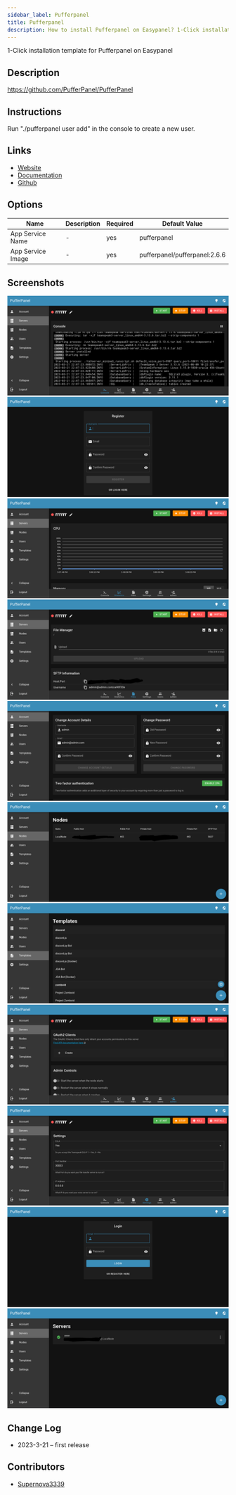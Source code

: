 ```yaml
---
sidebar_label: Pufferpanel
title: Pufferpanel
description: How to install Pufferpanel on Easypanel? 1-Click installation template for Pufferpanel on Easypanel
---
```


<!-- generated -->

1-Click installation template for Pufferpanel on Easypanel

## Description

https://github.com/PufferPanel/PufferPanel

## Instructions

Run &quot;./pufferpanel user add&quot; in the console to create a new user.

## Links

- [Website](https://pufferpanel.com/)
- [Documentation](https://docs.pufferpanel.com/en/latest)
- [Github](https://github.com/PufferPanel/PufferPanel)

## Options

Name | Description | Required | Default Value
-|-|-|-
App Service Name | - | yes | pufferpanel
App Service Image | - | yes | pufferpanel/pufferpanel:2.6.6

## Screenshots

![Pufferpanel Screenshot](./assets/screenshot1.png)
![Pufferpanel Screenshot](./assets/screenshot10.png)
![Pufferpanel Screenshot](./assets/screenshot11.png)
![Pufferpanel Screenshot](./assets/screenshot2.png)
![Pufferpanel Screenshot](./assets/screenshot3.png)
![Pufferpanel Screenshot](./assets/screenshot4.png)
![Pufferpanel Screenshot](./assets/screenshot5.png)
![Pufferpanel Screenshot](./assets/screenshot6.png)
![Pufferpanel Screenshot](./assets/screenshot7.png)
![Pufferpanel Screenshot](./assets/screenshot8.png)
![Pufferpanel Screenshot](./assets/screenshot9.png)

## Change Log

- 2023-3-21 – first release

## Contributors

- [Supernova3339](https://github.com/Supernova3339)
